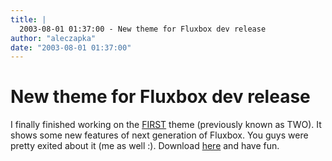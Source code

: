 ```yaml
---
title: |
  2003-08-01 01:37:00 - New theme for Fluxbox dev release
author: "aleczapka"
date: "2003-08-01 01:37:00"
---
```


# New theme for Fluxbox dev release

I finally finished working on the <a href="/zoom.php?shots-dev/aleczapka_fluxbox2.jpg">FIRST</a> theme (previously known as TWO). It shows some new features of next generation of Fluxbox. You guys were pretty exited about it (me as well :). Download <a href="/download/themes-dev/FIRST">here</a> and have fun.



